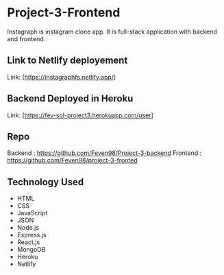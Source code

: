 # Project-3-Frontend

Instagraph is instagram clone app. It is full-stack application with backend and frontend.

## Link to Netlify deployement

Link: [https://instagraphfs.netlify.app/]

## Backend Deployed in Heroku

Link: [https://fev-sol-project3.herokuapp.com/user]

## Repo

Backend : https://github.com/Feven98/Project-3-backend
Frontend : https://github.com/Feven98/project-3-fronted

## Technology Used

* HTML
* CSS
* JavaScript
* JSON
* Node.js
* Express.js
* React.js
* MongoDB
* Heroku
* Netlify
